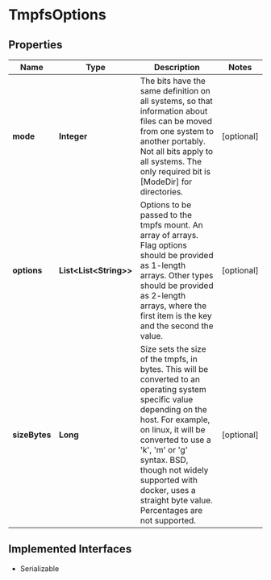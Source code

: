 

# TmpfsOptions


## Properties

| Name | Type | Description | Notes |
|------------ | ------------- | ------------- | -------------|
|**mode** | **Integer** | The bits have the same definition on all systems, so that information about files can be moved from one system to another portably. Not all bits apply to all systems. The only required bit is [ModeDir] for directories. |  [optional] |
|**options** | **List&lt;List&lt;String&gt;&gt;** | Options to be passed to the tmpfs mount. An array of arrays. Flag options should be provided as 1-length arrays. Other types should be provided as 2-length arrays, where the first item is the key and the second the value. |  [optional] |
|**sizeBytes** | **Long** | Size sets the size of the tmpfs, in bytes.  This will be converted to an operating system specific value depending on the host. For example, on linux, it will be converted to use a &#39;k&#39;, &#39;m&#39; or &#39;g&#39; syntax. BSD, though not widely supported with docker, uses a straight byte value.  Percentages are not supported. |  [optional] |


## Implemented Interfaces

* Serializable


